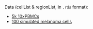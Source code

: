 Data (cellList & regionList, in `.rds` format):
* [5k 10xPBMCs](https://www.dropbox.com/sh/dtowqbqr6t1ip20/AABhgaY-BVqB8RoL_Q5wPAMya?dl=0)
* [100 simulated melanoma cells](https://www.dropbox.com/sh/h7auucmuls009ip/AABrGFw2zL3IAeBmfV0MaaQRa?dl=0)
